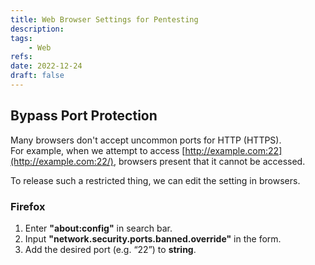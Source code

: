 ```yaml
---
title: Web Browser Settings for Pentesting
description: 
tags:
    - Web
refs:
date: 2022-12-24
draft: false
---
```



## Bypass Port Protection

Many browsers don't accept uncommon ports for HTTP (HTTPS).    
For example, when we attempt to access [http://example.com:22](http://example.com:22/), browsers present that it cannot be accessed.

To release such a restricted thing, we can edit the setting in browsers.

### Firefox

1. Enter **"about:config"** in search bar.
2. Input **"network.security.ports.banned.override"** in the form.
3. Add the desired port (e.g. “22”) to **string**.